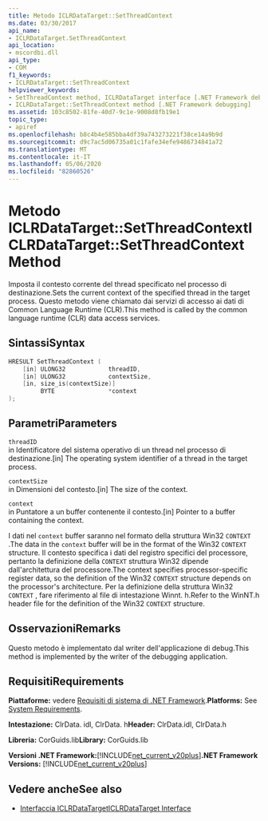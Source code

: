```yaml
---
title: Metodo ICLRDataTarget::SetThreadContext
ms.date: 03/30/2017
api_name:
- ICLRDataTarget.SetThreadContext
api_location:
- mscordbi.dll
api_type:
- COM
f1_keywords:
- ICLRDataTarget::SetThreadContext
helpviewer_keywords:
- SetThreadContext method, ICLRDataTarget interface [.NET Framework debugging]
- ICLRDataTarget::SetThreadContext method [.NET Framework debugging]
ms.assetid: 103c8502-81fe-40d7-9c1e-9008d8fb19e1
topic_type:
- apiref
ms.openlocfilehash: b8c4b4e585bba4df39a743273221f38ce14a9b9d
ms.sourcegitcommit: d9c7ac5d06735a01c1fafe34efe9486734841a72
ms.translationtype: MT
ms.contentlocale: it-IT
ms.lasthandoff: 05/06/2020
ms.locfileid: "82860526"
---
```

# <a name="iclrdatatargetsetthreadcontext-method"></a><span data-ttu-id="571fa-102">Metodo ICLRDataTarget::SetThreadContext</span><span class="sxs-lookup"><span data-stu-id="571fa-102">ICLRDataTarget::SetThreadContext Method</span></span>
<span data-ttu-id="571fa-103">Imposta il contesto corrente del thread specificato nel processo di destinazione.</span><span class="sxs-lookup"><span data-stu-id="571fa-103">Sets the current context of the specified thread in the target process.</span></span> <span data-ttu-id="571fa-104">Questo metodo viene chiamato dai servizi di accesso ai dati di Common Language Runtime (CLR).</span><span class="sxs-lookup"><span data-stu-id="571fa-104">This method is called by the common language runtime (CLR) data access services.</span></span>  
  
## <a name="syntax"></a><span data-ttu-id="571fa-105">Sintassi</span><span class="sxs-lookup"><span data-stu-id="571fa-105">Syntax</span></span>  
  
```cpp  
HRESULT SetThreadContext (  
    [in] ULONG32            threadID,  
    [in] ULONG32            contextSize,  
    [in, size_is(contextSize)]
         BYTE               *context  
);  
```  
  
## <a name="parameters"></a><span data-ttu-id="571fa-106">Parametri</span><span class="sxs-lookup"><span data-stu-id="571fa-106">Parameters</span></span>  
 `threadID`  
 <span data-ttu-id="571fa-107">in Identificatore del sistema operativo di un thread nel processo di destinazione.</span><span class="sxs-lookup"><span data-stu-id="571fa-107">[in] The operating system identifier of a thread in the target process.</span></span>  
  
 `contextSize`  
 <span data-ttu-id="571fa-108">in Dimensioni del contesto.</span><span class="sxs-lookup"><span data-stu-id="571fa-108">[in] The size of the context.</span></span>  
  
 `context`  
 <span data-ttu-id="571fa-109">in Puntatore a un buffer contenente il contesto.</span><span class="sxs-lookup"><span data-stu-id="571fa-109">[in] Pointer to a buffer containing the context.</span></span>  
  
 <span data-ttu-id="571fa-110">I dati nel `context` buffer saranno nel formato della struttura Win32 `CONTEXT` .</span><span class="sxs-lookup"><span data-stu-id="571fa-110">The data in the `context` buffer will be in the format of the Win32 `CONTEXT` structure.</span></span> <span data-ttu-id="571fa-111">Il contesto specifica i dati del registro specifici del processore, pertanto la definizione della `CONTEXT` struttura Win32 dipende dall'architettura del processore.</span><span class="sxs-lookup"><span data-stu-id="571fa-111">The context specifies processor-specific register data, so the definition of the Win32 `CONTEXT` structure depends on the processor's architecture.</span></span> <span data-ttu-id="571fa-112">Per la definizione della struttura Win32 `CONTEXT` , fare riferimento al file di intestazione Winnt. h.</span><span class="sxs-lookup"><span data-stu-id="571fa-112">Refer to the WinNT.h header file for the definition of the Win32 `CONTEXT` structure.</span></span>  
  
## <a name="remarks"></a><span data-ttu-id="571fa-113">Osservazioni</span><span class="sxs-lookup"><span data-stu-id="571fa-113">Remarks</span></span>  
 <span data-ttu-id="571fa-114">Questo metodo è implementato dal writer dell'applicazione di debug.</span><span class="sxs-lookup"><span data-stu-id="571fa-114">This method is implemented by the writer of the debugging application.</span></span>  
  
## <a name="requirements"></a><span data-ttu-id="571fa-115">Requisiti</span><span class="sxs-lookup"><span data-stu-id="571fa-115">Requirements</span></span>  
 <span data-ttu-id="571fa-116">**Piattaforme:** vedere [Requisiti di sistema di .NET Framework](../../get-started/system-requirements.md).</span><span class="sxs-lookup"><span data-stu-id="571fa-116">**Platforms:** See [System Requirements](../../get-started/system-requirements.md).</span></span>  
  
 <span data-ttu-id="571fa-117">**Intestazione:** ClrData. idl, ClrData. h</span><span class="sxs-lookup"><span data-stu-id="571fa-117">**Header:** ClrData.idl, ClrData.h</span></span>  
  
 <span data-ttu-id="571fa-118">**Libreria:** CorGuids.lib</span><span class="sxs-lookup"><span data-stu-id="571fa-118">**Library:** CorGuids.lib</span></span>  
  
 <span data-ttu-id="571fa-119">**Versioni .NET Framework:**[!INCLUDE[net_current_v20plus](../../../../includes/net-current-v20plus-md.md)]</span><span class="sxs-lookup"><span data-stu-id="571fa-119">**.NET Framework Versions:** [!INCLUDE[net_current_v20plus](../../../../includes/net-current-v20plus-md.md)]</span></span>  
  
## <a name="see-also"></a><span data-ttu-id="571fa-120">Vedere anche</span><span class="sxs-lookup"><span data-stu-id="571fa-120">See also</span></span>

- [<span data-ttu-id="571fa-121">Interfaccia ICLRDataTarget</span><span class="sxs-lookup"><span data-stu-id="571fa-121">ICLRDataTarget Interface</span></span>](iclrdatatarget-interface.md)
